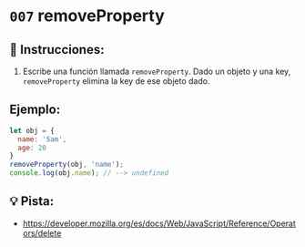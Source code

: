 # `007` removeProperty

## 📝 Instrucciones:

1. Escribe una función llamada `removeProperty`. Dado un objeto y una key, `removeProperty` elimina la key de ese objeto dado.

## Ejemplo:

```Javascript
let obj = {
  name: 'Sam',
  age: 20
}
removeProperty(obj, 'name');
console.log(obj.name); // --> undefined
```

## 💡 Pista:
+ https://developer.mozilla.org/es/docs/Web/JavaScript/Reference/Operators/delete
